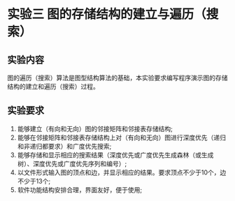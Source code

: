 # 实验三 图的存储结构的建立与遍历（搜索）

## 实验内容

图的遍历（搜索）算法是图型结构算法的基础，本实验要求编写程序演示图的存储结构的建立和遍历（搜索）过程。

## 实验要求

1. 能够建立（有向和无向）图的邻接矩阵和邻接表存储结构;
2. 能够在邻接矩阵和邻接表存储结构上对（有向和无向）图进行深度优先（递归和非递归都要求）和广度优先搜索;
3. 能够存储和显示相应的搜索结果（深度优先或广度优先生成森林（或生成树）、深度优先或广度优先序列和编号）;
4. 以文件形式输入图的顶点和边，并显示相应的结果。要求顶点不少于10个，边不少于13个;
5. 软件功能结构安排合理，界面友好，便于使用;